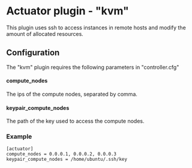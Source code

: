 # Actuator plugin - "kvm"

This plugin uses ssh to access instances in remote hosts and modify the amount of allocated resources.

## Configuration

The "kvm" plugin requires the following parameters in "controller.cfg"

#### compute_nodes

The ips of the compute nodes, separated by comma.

#### keypair_compute_nodes

The path of the key used to access the compute nodes.

### Example 

```
[actuator]
compute_nodes = 0.0.0.1, 0.0.0.2, 0.0.0.3
keypair_compute_nodes = /home/ubuntu/.ssh/key
```
